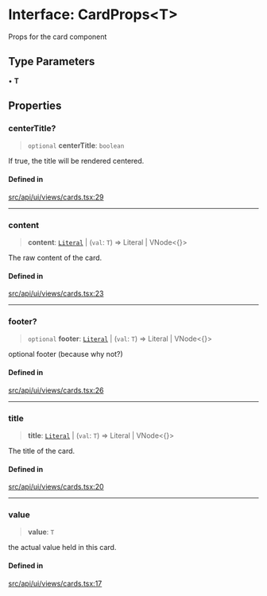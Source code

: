 # Interface: CardProps\<T\>

Props for the card component

## Type Parameters

• **T**

## Properties

### centerTitle?

> `optional` **centerTitle**: `boolean`

If true, the title will be rendered centered.

#### Defined in

[src/api/ui/views/cards.tsx:29](https://github.com/GamerGirlandCo/datacore/blob/73f36550e501eb29175b69b6a097ff3d4401efc7/src/api/ui/views/cards.tsx#L29)

***

### content

> **content**: [`Literal`](../../expressions/type-aliases/Literal.md) \| (`val`: `T`) => Literal \| VNode\<\{\}\>

The raw content of the card.

#### Defined in

[src/api/ui/views/cards.tsx:23](https://github.com/GamerGirlandCo/datacore/blob/73f36550e501eb29175b69b6a097ff3d4401efc7/src/api/ui/views/cards.tsx#L23)

***

### footer?

> `optional` **footer**: [`Literal`](../../expressions/type-aliases/Literal.md) \| (`val`: `T`) => Literal \| VNode\<\{\}\>

optional footer (because why not?)

#### Defined in

[src/api/ui/views/cards.tsx:26](https://github.com/GamerGirlandCo/datacore/blob/73f36550e501eb29175b69b6a097ff3d4401efc7/src/api/ui/views/cards.tsx#L26)

***

### title

> **title**: [`Literal`](../../expressions/type-aliases/Literal.md) \| (`val`: `T`) => Literal \| VNode\<\{\}\>

The title of the card.

#### Defined in

[src/api/ui/views/cards.tsx:20](https://github.com/GamerGirlandCo/datacore/blob/73f36550e501eb29175b69b6a097ff3d4401efc7/src/api/ui/views/cards.tsx#L20)

***

### value

> **value**: `T`

the actual value held in this card.

#### Defined in

[src/api/ui/views/cards.tsx:17](https://github.com/GamerGirlandCo/datacore/blob/73f36550e501eb29175b69b6a097ff3d4401efc7/src/api/ui/views/cards.tsx#L17)
